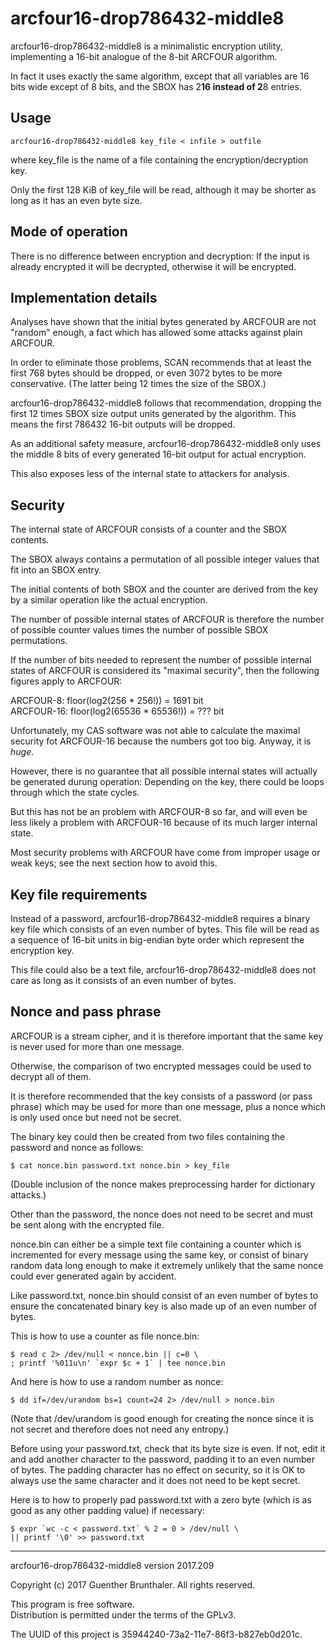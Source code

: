arcfour16-drop786432-middle8
============================

arcfour16-drop786432-middle8 is a minimalistic encryption
utility, implementing a 16-bit analogue of the 8-bit ARCFOUR
algorithm.

In fact it uses exactly the same algorithm, except that all
variables are 16 bits wide except of 8 bits, and the SBOX has
2**16 instead of 2**8 entries.

Usage
-----

	arcfour16-drop786432-middle8 key_file < infile > outfile

where key_file is the name of a file containing the
encryption/decryption key.

Only the first 128 KiB of key_file will be read, although it may
be shorter as long as it has an even byte size.


Mode of operation
-----------------

There is no difference between encryption and decryption: If the
input is already encrypted it will be decrypted, otherwise it
will be encrypted.


Implementation details
----------------------

Analyses have shown that the initial bytes generated by ARCFOUR
are not "random" enough, a fact which has allowed some attacks
against plain ARCFOUR.

In order to eliminate those problems, SCAN recommends that at
least the first 768 bytes should be dropped, or even 3072 bytes
to be more conservative. (The latter being 12 times the size of
the SBOX.)

arcfour16-drop786432-middle8 follows that recommendation,
dropping the first 12 times SBOX size output units generated by
the algorithm. This means the first 786432 16-bit outputs will be
dropped.

As an additional safety measure, arcfour16-drop786432-middle8
only uses the middle 8 bits of every generated 16-bit output for
actual encryption.

This also exposes less of the internal state to attackers for
analysis.


Security
--------

The internal state of ARCFOUR consists of a counter and the
SBOX contents.

The SBOX always contains a permutation of all possible integer
values that fit into an SBOX entry.

The initial contents of both SBOX and the counter are derived
from the key by a similar operation like the actual encryption.

The number of possible internal states of ARCFOUR is therefore
the number of possible counter values times the number of
possible SBOX permutations.

If the number of bits needed to represent the number of possible
internal states of ARCFOUR is considered its "maximal security",
then the following figures apply to ARCFOUR:

ARCFOUR-8: floor(log2(256 * 256!)) = 1691 bit  
ARCFOUR-16: floor(log2(65536 * 65536!)) = ??? bit

Unfortunately, my CAS software was not able to calculate the
maximal security fot ARCFOUR-16 because the numbers got too big.
Anyway, it is *huge*.

However, there is no guarantee that all possible internal states
will actually be generated durung operation: Depending on the
key, there could be loops through which the state cycles.

But this has not be an problem with ARCFOUR-8 so far, and will
even be less likely a problem with ARCFOUR-16 because of its much
larger internal state.

Most security problems with ARCFOUR have come from improper usage
or weak keys; see the next section how to avoid this.


Key file requirements
---------------------

Instead of a password, arcfour16-drop786432-middle8 requires a
binary key file which consists of an even number of bytes. This
file will be read as a sequence of 16-bit units in big-endian
byte order which represent the encryption key.

This file could also be a text file, arcfour16-drop786432-middle8
does not care as long as it consists of an even number of bytes.


Nonce and pass phrase
---------------------

ARCFOUR is a stream cipher, and it is therefore important that
the same key is never used for more than one message.

Otherwise, the comparison of two encrypted messages could be used
to decrypt all of them.

It is therefore recommended that the key consists of a password
(or pass phrase) which may be used for more than one message,
plus a nonce which is only used once but need not be secret.

The binary key could then be created from two files containing
the password and nonce as follows:

	$ cat nonce.bin password.txt nonce.bin > key_file

(Double inclusion of the nonce makes preprocessing harder for
dictionary attacks.)

Other than the password, the nonce does not need to be secret and
must be sent along with the encrypted file.

nonce.bin can either be a simple text file containing a counter
which is incremented for every message using the same key, or
consist of binary random data long enough to make it extremely
unlikely that the same nonce could ever generated again by
accident.

Like password.txt, nonce.bin should consist of an even number of
bytes to ensure the concatenated binary key is also made up of an
even number of bytes.

This is how to use a counter as file nonce.bin:

	$ read c 2> /dev/null < nonce.bin || c=0 \
	; printf '%011u\n' `expr $c + 1` | tee nonce.bin

And here is how to use a random number as nonce:

	$ dd if=/dev/urandom bs=1 count=24 2> /dev/null > nonce.bin

(Note that /dev/urandom is good enough for creating the nonce
since it is not secret and therefore does not need any entropy.)

Before using your password.txt, check that its byte size is even.
If not, edit it and add another character to the password,
padding it to an even number of bytes. The padding character has
no effect on security, so it is OK to always use the same
character and it does not need to be kept secret.

Here is to how to properly pad password.txt with a zero byte
(which is as good as any other padding value) if necessary:

	$ expr `wc -c < password.txt` % 2 = 0 > /dev/null \
	|| printf '\0' >> password.txt

-----

arcfour16-drop786432-middle8 version 2017.209

Copyright (c) 2017 Guenther Brunthaler. All rights reserved.

This program is free software.  
Distribution is permitted under the terms of the GPLv3.

The UUID of this project is 35944240-73a2-11e7-86f3-b827eb0d201c.
